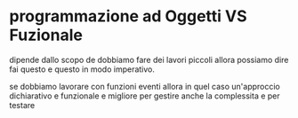 # programmazione ad Oggetti VS Fuzionale

dipende dallo scopo de dobbiamo fare dei lavori piccoli allora possiamo dire fai questo e questo in modo imperativo.

se dobbiamo lavorare con funzioni eventi allora in quel caso un'approccio dichiarativo e funzionale e migliore per gestire anche la complessita e per testare 

